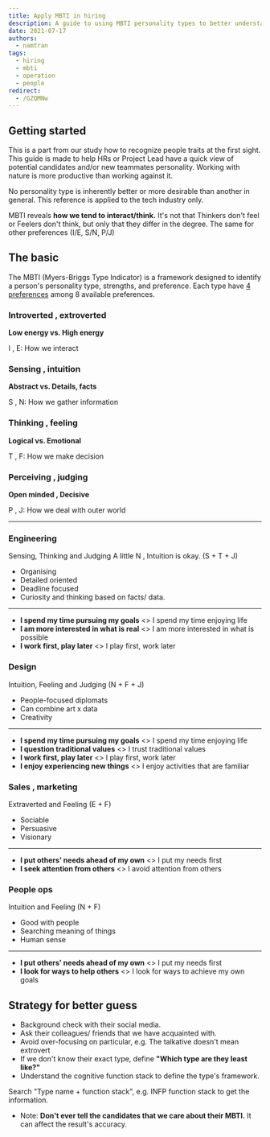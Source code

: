 ```yaml
---
title: Apply MBTI in hiring
description: A guide to using MBTI personality types to better understand job candidates and team members, with specific traits to look for in engineering, design, sales, and people operations roles.
date: 2021-07-17
authors:
  - namtran
tags:
  - hiring
  - mbti
  - operation
  - people
redirect:
  - /GZQMNw
---
```


## Getting started

This is a part from our study how to recognize people traits at the first sight. This guide is made to help HRs or Project Lead have a quick view of potential candidates and/or new teammates personality. Working with nature is more productive than working against it.

No personality type is inherently better or more desirable than another in general. This reference is applied to the tech industry only.

MBTI reveals **how we tend to interact/think.** It's not that Thinkers don't feel or Feelers don't think, but only that they differ in the degree. The same for other preferences (I/E, S/N, P/J)

## The basic

The MBTI (Myers-Briggs Type Indicator) is a framework designed to identify a person's personality type, strengths, and preference. Each type have [4 preferences](/cdeaa142edca44669867f8fbb120c342) among 8 available preferences.

<!-- link_to_page 1d622110-b3bd-4b69-81e1-10161a3247e6 -->

### Introverted , extroverted

**Low energy vs. High energy**

I , E: How we interact

### Sensing , intuition

**Abstract vs. Details, facts**

S , N: How we gather information

### Thinking , feeling

**Logical vs. Emotional**

T , F: How we make decision

### Perceiving , judging

**Open minded , Decisive**

P , J: How we deal with outer world

<!-- child_database 12dfdbe4-7d5e-4a17-85ad-297596878ac4 -->

---

<!-- child_database 8895eb58-dd2e-40a0-9955-783ce95a44a4 -->

### Engineering

Sensing, Thinking and Judging
A little N , Intuition is okay. (S + T + J)

- Organising
- Detailed oriented
- Deadline focused
- Curiosity and thinking based on facts/ data.

---

- **I spend my time pursuing my goals** <> I spend my time enjoying life
- **I am more interested in what is real** <> I am more interested in what is possible
- **I work first, play later** <> I play first, work later

### Design

Intuition, Feeling and Judging
(N + F + J)

- People-focused diplomats
- Can combine art x data
- Creativity

---

- **I spend my time pursuing my goals** <> I spend my time enjoying life
- **I question traditional values** <> I trust traditional values
- **I work first, play later** <> I play first, work later
- **I enjoy experiencing new things** <> I enjoy activities that are familiar

### Sales , marketing

Extraverted and Feeling
(E + F)

- Sociable
- Persuasive
- Visionary

---

- **I put others' needs ahead of my own** <> I put my needs first
- **I seek attention from others** <> I avoid attention from others

### People ops

Intuition and Feeling
(N + F)

- Good with people
- Searching meaning of things
- Human sense

---

- **I put others' needs ahead of my own** <> I put my needs first
- **I look for ways to help others** <> I look for ways to achieve my own goals

## Strategy for better guess

- Background check with their social media.
- Ask their colleagues/ friends that we have acquainted with.
- Avoid over-focusing on particular, e.g. The talkative doesn't mean extrovert
- If we don't know their exact type, define **"Which type are they least like?"**
- Understand the cognitive function stack to define the type's framework.

Search "Type name + function stack", e.g. INFP function stack to get the information.

- Note: **Don't ever tell the candidates that we care about their MBTI.** It can affect the result's accuracy.
